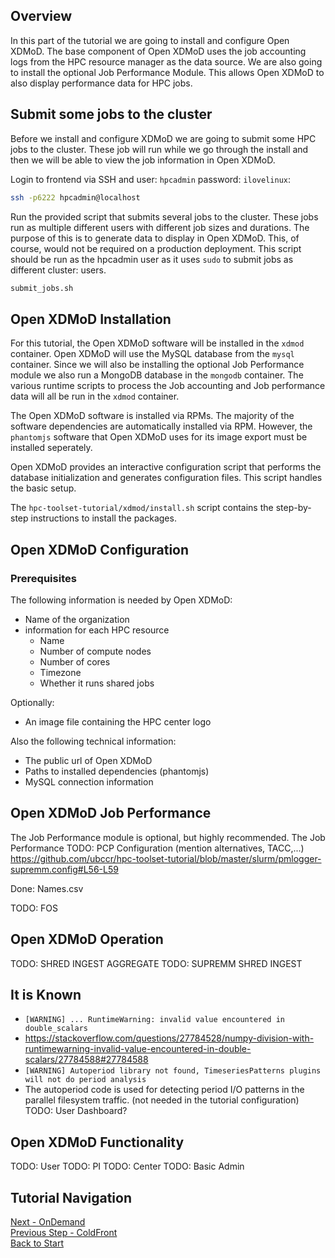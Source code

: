 
## Overview

In this part of the tutorial we are going to install and configure Open XDMoD.
The base component of Open XDMoD uses the job accounting logs from the HPC
resource manager as the data source.  We are also going to install the optional Job Performance Module. This
allows Open XDMoD to also display performance data for HPC jobs.

## Submit some jobs to the cluster
Before we install and configure XDMoD we are going to submit
some HPC jobs to the cluster. These job will run while we go through
the install and then we will be able to view the job information
in Open XDMoD.

Login to frontend via SSH and user: `hpcadmin` password: `ilovelinux`:
```bash
ssh -p6222 hpcadmin@localhost
```

Run the provided script that submits several jobs to the cluster. These jobs
run as multiple different users with different job sizes and durations. The
purpose of this is to generate data to display in Open XDMoD. This, of course,
would not be required on a production deployment. This script should be run
as the hpcadmin user as it uses `sudo` to submit jobs as different cluster:
users.
```bash
submit_jobs.sh
```

## Open XDMoD Installation

For this tutorial, the Open XDMoD software will be installed in the `xdmod` container.
Open XDMoD will use the MySQL database from the `mysql` container. Since we
will also be installing the optional Job Performance module we also run
a MongoDB database in the `mongodb` container. The various runtime scripts to process
the Job accounting and Job performance data will all be run in the `xdmod` container.

The Open XDMoD software is installed via RPMs. The majority of the software dependencies
are automatically installed via RPM. However, the `phantomjs` software
that Open XDMoD uses for its image export must be installed seperately.

Open XDMoD provides an interactive configuration script that performs the
database initialization and generates configuration files. This script
handles the basic setup.

The `hpc-toolset-tutorial/xdmod/install.sh` script contains the step-by-step
instructions to install the packages.

## Open XDMoD Configuration

### Prerequisites

The following information is needed by Open XDMoD:

- Name of the organization
- information for each HPC resource
    - Name
    - Number of compute nodes
    - Number of cores
    - Timezone
    - Whether it runs shared jobs

Optionally:

- An image file containing the HPC center logo

Also the following technical information:

- The public url of Open XDMoD
- Paths to installed dependencies (phantomjs)
- MySQL connection information


## Open XDMoD Job Performance
The Job Performance module is optional, but highly recommended.
The Job Performance
TODO: PCP Configuration (mention alternatives, TACC,...)
https://github.com/ubccr/hpc-toolset-tutorial/blob/master/slurm/pmlogger-supremm.config#L56-L59

Done: Names.csv

TODO: FOS

## Open XDMoD Operation
TODO: SHRED INGEST AGGREGATE
TODO: SUPREMM SHRED INGEST
## It is Known
-  `[WARNING] ... RuntimeWarning: invalid value encountered in double_scalars`
  -  https://stackoverflow.com/questions/27784528/numpy-division-with-runtimewarning-invalid-value-encountered-in-double-scalars/27784588#27784588
-  `[WARNING] Autoperiod library not found, TimeseriesPatterns plugins will not do period analysis`
  -  The autoperiod code is used for detecting period I/O patterns in the parallel filesystem traffic. (not needed in the tutorial configuration)
TODO: User Dashboard?

## Open XDMoD Functionality
TODO: User
TODO: PI
TODO: Center
TODO: Basic Admin

## Tutorial Navigation
[Next - OnDemand](../ondemand/README.md)  
[Previous Step - ColdFront](../coldfront/README.md)  
[Back to Start](../README.md)
